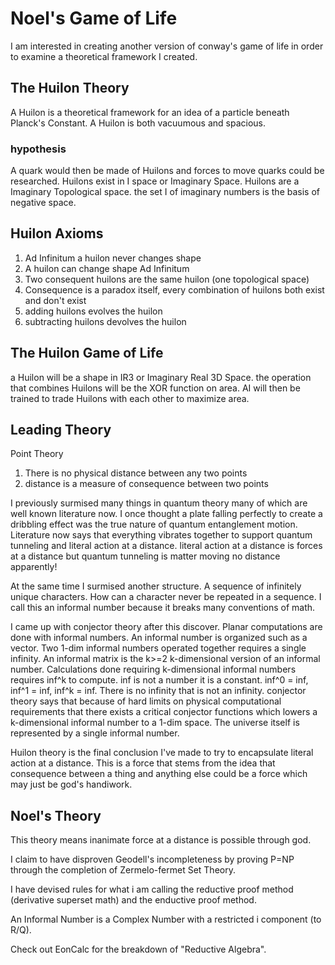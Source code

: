# Noel's Game of Life
I am interested in creating another version of conway's game of life in order to examine a theoretical framework I created. 
## The Huilon Theory
A Huilon is a theoretical framework for an idea of a particle beneath Planck's Constant.
A Huilon is both vacuumous and spacious.
### hypothesis
A quark would then be made of Huilons and forces to move quarks could be researched.
Huilons exist in I space or Imaginary Space. 
Huilons are a Imaginary Topological space. 
the set I of imaginary numbers is the basis of negative space.
## Huilon Axioms
1. Ad Infinitum a huilon never changes shape
2. A huilon can change shape Ad Infinitum
3. Two consequent huilons are the same huilon (one topological space)
4. Consequence is a paradox itself, every combination of huilons both exist and don't exist
5. adding huilons evolves the huilon
6. subtracting huilons devolves the huilon
## The Huilon Game of Life
a Huilon will be a shape in IR3 or Imaginary Real 3D Space.
the operation that combines Huilons will be the XOR function on area.
AI will then be trained to trade Huilons with each other to maximize area.
## Leading Theory
Point Theory

1. There is no physical distance between any two points
2. distance is a measure of consequence between two points

I previously surmised many things in quantum theory many of which are well known literature now.
I once thought a plate falling perfectly to create a dribbling effect was the true nature of quantum entanglement motion.
Literature now says that everything vibrates together to support quantum tunneling and literal action at a distance. 
literal action at a distance is forces at a distance but quantum tunneling is matter moving no distance apparently!

At the same time I surmised another structure. A sequence of infinitely unique characters.
How can a character never be repeated in a sequence.
I call this an informal number because it breaks many conventions of math.

I came up with conjector theory after this discover.
Planar computations are done with informal numbers.
An informal number is organized such as a vector. 
Two 1-dim informal numbers operated together requires a single infinity.
An informal matrix is the k>=2 k-dimensional version of an informal number.
Calculations done requiring k-dimensional informal numbers requires inf^k to compute.
inf is not a number it is a constant. inf^0 = inf, inf^1 = inf, inf^k = inf.
There is no infinity that is not an infinity.
conjector theory says that because of hard limits on physical computational requirements that there exists a critical conjector functions which lowers a k-dimensional informal number to a 1-dim space. The universe itself is represented by a single informal number.

Huilon theory is the final conclusion I've made to try to encapsulate literal action at a distance.
This is a force that stems from the idea that consequence between a thing and anything else could be a force which may just be god's handiwork.

## Noel's Theory

This theory means inanimate force at a distance is possible through god.

I claim to have disproven Geodell's incompleteness by proving P=NP through the completion of Zermelo-fermet Set Theory.

I have devised rules for what i am calling the reductive proof method (derivative superset math) and the enductive proof method.
 
An Informal Number is a Complex Number with a restricted i component (to R/Q).

Check out EonCalc for the breakdown of "Reductive Algebra".

